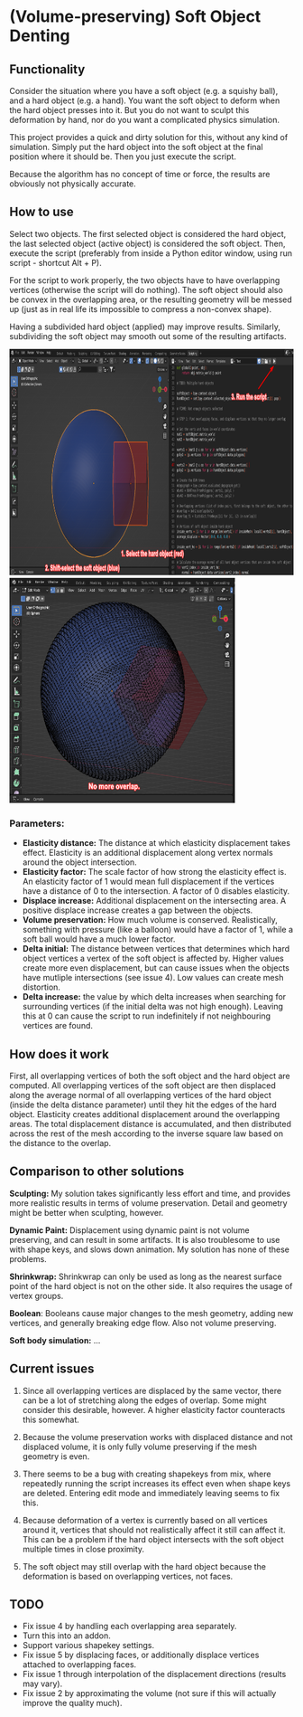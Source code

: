# (Volume-preserving) Soft Object Denting
## Functionality

Consider the situation where you have a soft object (e.g. a squishy ball), and a hard object (e.g. a hand).
You want the soft object to deform when the hard object presses into it.
But you do not want to sculpt this deformation by hand, nor do you want a complicated physics simulation.

This project provides a quick and dirty solution for this, without any kind of simulation.
Simply put the hard object into the soft object at the final position where it should be.
Then you just execute the script.

Because the algorithm has no concept of time or force, the results are obviously not physically accurate.
## How to use
Select two objects. 
The first selected object is considered the hard object, the last selected object (active object) is considered the soft object.
Then, execute the script (preferably from inside a Python editor window, using run script - shortcut Alt + P).

For the script to work properly, the two objects have to have overlapping vertices (otherwise the script will do nothing).
The soft object should also be convex in the overlapping area, or the resulting geometry will be messed up (just as in real life its impossible to compress a non-convex shape).

Having a subdivided hard object (applied) may improve results.
Similarly, subdividing the soft object may smooth out some of the resulting artifacts.

<img src="assets/showcase_1.png" width="600" height="400">
<img src="assets/showcase_2.png" width="400" height="400">

### Parameters:
- **Elasticity distance:** The distance at which elasticity displacement takes effect.
Elasticity is an additional displacement along vertex normals around the object intersection.
- **Elasticity factor:** The scale factor of how strong the elasticity effect is.
An elasticity factor of 1 would mean full displacement if the vertices have a distance of 0 to the intersection.
A factor of 0 disables elasticity.
- **Displace increase:** Additional displacement on the intersecting area. 
A positive displace increase creates a gap between the objects.
- **Volume preservation:** How much volume is conserved.
Realistically, something with pressure (like a balloon) would have a factor of 1, while a soft ball would have a much lower factor.
- **Delta initial:** The distance between vertices that determines which hard object vertices a vertex of the soft object is affected by.
Higher values create more even displacement, but can cause issues when the objects have mutliple intersections (see issue 4).
Low values can create mesh distortion.
- **Delta increase:** the value by which delta increases when searching for surrounding vertices (if the initial delta was not high enough).
Leaving this at 0 can cause the script to run indefinitely if not neighbouring vertices are found.

## How does it work

First, all overlapping vertices of both the soft object and the hard object are computed.
All overlapping vertices of the soft object are then displaced along the average normal of all overlapping vertices of the hard object (inside the delta distance parameter) until they hit the edges of the hard object.
Elasticity creates additional displacement around the overlapping areas.
The total displacement distance is accumulated, and then distributed across the rest of the mesh according to the inverse square law based on the distance to the overlap.
## Comparison to other solutions

**Sculpting:** My solution takes significantly less effort and time, and provides more realistic results in terms of volume preservation.
Detail and geometry might be better when sculpting, however.

**Dynamic Paint:** Displacement using dynamic paint is not volume preserving, and can result in some artifacts. 
It is also troublesome to use with shape keys, and slows down animation.
My solution has none of these problems.

**Shrinkwrap:** Shrinkwrap can only be used as long as the nearest surface point of the hard object is not on the other side.
It also requires the usage of vertex groups.

**Boolean**: Booleans cause major changes to the mesh geometry, adding new vertices, and generally breaking edge flow.
Also not volume preserving.

**Soft body simulation:** ...
## Current issues

1. Since all overlapping vertices are displaced by the same vector, there can be a lot of stretching along the edges of overlap.
Some might consider this desirable, however.
A higher elasticity factor counteracts this somewhat.

2. Because the volume preservation works with displaced distance and not displaced volume, it is only fully volume preserving if the mesh geometry is even.

3. There seems to be a bug with creating shapekeys from mix, where repeatedly running the script increases its effect even when shape keys are deleted.
Entering edit mode and immediately leaving seems to fix this.

4. Because deformation of a vertex is currently based on all vertices around it, vertices that should not realistically affect it still can affect it.
This can be a problem if the hard object intersects with the soft object multiple times in close proximity.

5. The soft object may still overlap with the hard object because the deformation is based on overlapping vertices, not faces.

## TODO

- Fix issue 4 by handling each overlapping area separately.
- Turn this into an addon.
- Support various shapekey settings.
- Fix issue 5 by displacing faces, or additionally displace vertices attached to overlapping faces.
- Fix issue 1 through interpolation of the displacement directions (results may vary).
- Fix issue 2 by approximating the volume (not sure if this will actually improve the quality much).